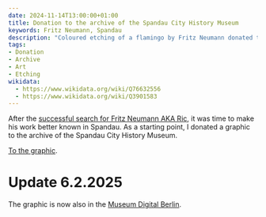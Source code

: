 ```yaml
---
date: 2024-11-14T13:00:00+01:00
title: Donation to the archive of the Spandau City History Museum
keywords: Fritz Neumann, Spandau
description: "Coloured etching of a flamingo by Fritz Neumann donated to the Spandau Archive"
tags:
- Donation
- Archive
- Art
- Etching
wikidata:
  - https://www.wikidata.org/wiki/Q76632556
  - https://www.wikidata.org/wiki/Q3901583
---
```


After the [successful search for Fritz Neumann AKA Ric](/post/ric-unknownartist/), it was time to make his work better known in Spandau. As a starting point, I donated a graphic to the archive of the Spandau City History Museum.

<!--more-->

[To the graphic](/collections/donations/spandau/).

# Update 6.2.2025

The graphic is now also in the [Museum Digital Berlin](https://berlin.museum-digital.de/object/223710).
